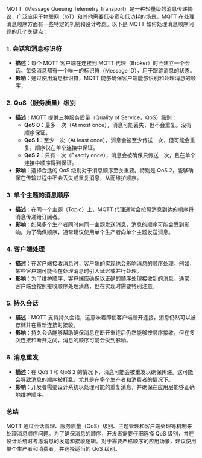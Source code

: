 MQTT（Message Queuing Telemetry Transport）是一种轻量级的消息传递协议，广泛应用于物联网（IoT）和其他需要低带宽和低功耗的场景。MQTT 在处理消息顺序方面有一些特定的机制和设计考虑。以下是 MQTT 如何处理消息顺序问题的几个关键点：

### 1. **会话和消息标识符**

- **描述**：每个 MQTT 客户端在连接到 MQTT 代理（Broker）时会建立一个会话。每条消息都有一个唯一的标识符（Message ID），用于跟踪消息的状态。
- **影响**：通过使用消息标识符，MQTT 能够确保客户端能够识别和处理消息的顺序。

### 2. **QoS（服务质量）级别**

- **描述**：MQTT 提供三种服务质量（Quality of Service，QoS）级别：
    - **QoS 0**：最多一次（At most once），消息可能丢失，但不会重复。没有顺序保证。
    - **QoS 1**：至少一次（At least once），消息会被至少传送一次，但可能会重复。顺序仅在单个连接中保证。
    - **QoS 2**：只有一次（Exactly once），消息会被确保只传送一次，且在单个连接中顺序得到保证。
- **影响**：选择合适的 QoS 级别对于消息顺序至关重要。特别是 QoS 2，能够确保在传输过程中不会丢失或重复消息，从而维护顺序。

### 3. **单个主题的消息顺序**

- **描述**：在同一个主题（Topic）上，MQTT 代理通常会按照消息到达的顺序将消息传递给订阅者。
- **影响**：如果多个生产者同时向同一主题发送消息，消息的顺序可能会受到影响。为了确保顺序，通常建议使用单个生产者向单个主题发送消息。

### 4. **客户端处理**

- **描述**：在客户端接收消息时，客户端的实现也会影响消息的顺序处理。例如，某些客户端可能会在处理消息时引入延迟或并行处理。
- **影响**：为了维护顺序，客户端应确保以正确的顺序处理接收到的消息。通常，客户端会按照接收顺序处理消息，但在实现时需要特别注意。

### 5. **持久会话**

- **描述**：MQTT 支持持久会话，这意味着即使客户端断开连接，消息仍然可以被存储并在重新连接时接收。
- **影响**：持久会话能够帮助确保消息在断开重连后仍然能够按顺序接收，但在多次连接和断开之间，消息的顺序可能会受到影响。

### 6. **消息重发**

- **描述**：在 QoS 1 和 QoS 2 的情况下，消息可能会被重发以确保传递。这可能会导致消息的顺序被打乱，尤其是在多个生产者和消费者的情况下。
- **影响**：开发者需要设计系统以处理可能的重复消息，并确保在应用层能够正确地维护顺序。

### 总结

MQTT 通过会话管理、服务质量（QoS）级别、主题管理和客户端处理等机制来处理消息顺序问题。为了确保消息的顺序，开发者需要仔细选择 QoS 级别，并在设计系统时考虑消息的发送和接收逻辑。对于需要严格顺序的应用场景，建议使用单个生产者和消费者，并选择适当的 QoS 级别。